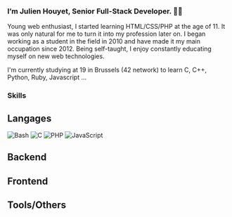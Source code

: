 ### I’m Julien Houyet, Senior Full-Stack Developer. 🥷🏻

Young web enthusiast, I started learning HTML/CSS/PHP at the age of 11. It was only natural for me to turn it into my profession later on. I began working as a student in the field in 2010 and have made it my main occupation since 2012. Being self-taught, I enjoy constantly educating myself on new web technologies. 

I'm currently studying at 19 in Brussels (42 network) to learn C, C++, Python, Ruby, Javascript ...

### Skills

## Langages

![Bash](https://cdn.jsdelivr.net/gh/devicons/devicon/icons/bash/bash-original.svg) ![C](https://cdn.jsdelivr.net/gh/devicons/devicon/icons/c/c-plain.svg) ![PHP](https://cdn.jsdelivr.net/gh/devicons/devicon/icons/php/php-plain.svg) ![JavaScript](https://cdn.jsdelivr.net/gh/devicons/devicon/icons/javascript/javascript-original.svg)

## Backend

## Frontend

## Tools/Others

<!--
**julienhouyet/julienhouyet** is a ✨ _special_ ✨ repository because its `README.md` (this file) appears on your GitHub profile.

Here are some ideas to get you started:

- 🔭 I’m currently working on ...
- 🌱 I’m currently learning ...
- 👯 I’m looking to collaborate on ...
- 🤔 I’m looking for help with ...
- 💬 Ask me about ...
- 📫 How to reach me: ...
- 😄 Pronouns: ...
- ⚡ Fun fact: ...
-->
